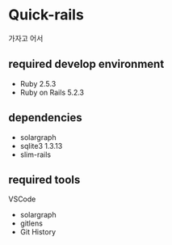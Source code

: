 # Quick-rails

가자고 어서

## required develop environment
 - Ruby 2.5.3
 - Ruby on Rails 5.2.3

## dependencies
 - solargraph
 - sqlite3 1.3.13
 - slim-rails

## required tools
VSCode
 - solargraph
 - gitlens
 - Git History